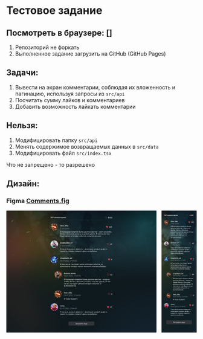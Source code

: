 # Тестовое задание

## Посмотреть в браузере: []

1. Репозиторий не форкать
2. Выполненное задание загрузить на GitHub (GitHub Pages)

## Задачи:

1. Вывести на экран комментарии, соблюдая их вложенность и пагинацию, используя запросы из `src/api`
2. Посчитать сумму лайков и комментариев
3. Добавить возможность лайкать комментарии

## Нельзя:

1. Модифицировать папку `src/api`
2. Менять содержимое возвращаемых данных в `src/data`
3. Модифицировать файл `src/index.tsx`

Что не запрещено - то разрешено

## Дизайн:

### Figma [Comments.fig](Comments.fig)

![preview.png](preview.png)
